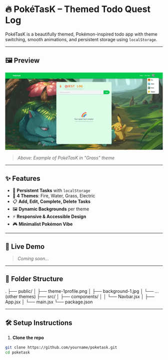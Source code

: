 # 🔥 PokéTasK – Themed Todo Quest Log

PokéTasK is a beautifully themed, Pokémon-inspired todo app with theme switching, smooth animations, and persistent storage using `localStorage`.

---

## 🖼️ Preview

![App Preview](./public/preview.jpg)

> _Above: Example of PokéTasK in "Grass" theme_

---

## ✨ Features

- 🔁 **Persistent Tasks** with `localStorage`
- 🎨 **4 Themes**: Fire, Water, Grass, Electric
- 📋 **Add, Edit, Complete, Delete Tasks**
- 🖼️ **Dynamic Backgrounds** per theme
- ⚡ **Responsive & Accessible Design**
- 🎮 **Minimalist Pokémon Vibe**

---

## 🌈 Live Demo

> *Coming soon...*

---

## 🧩 Folder Structure

.
├── public/
│ ├── theme-1profile.png
│ ├── background-1.jpg
│ └── ... (other themes)
├── src/
│ ├── components/
│ │ └── Navbar.jsx
│ ├── App.jsx
│ └── main.jsx
└── package.json


---

## 🛠️ Setup Instructions

1. **Clone the repo**

```bash
git clone https://github.com/yourname/poketask.git
cd poketask

